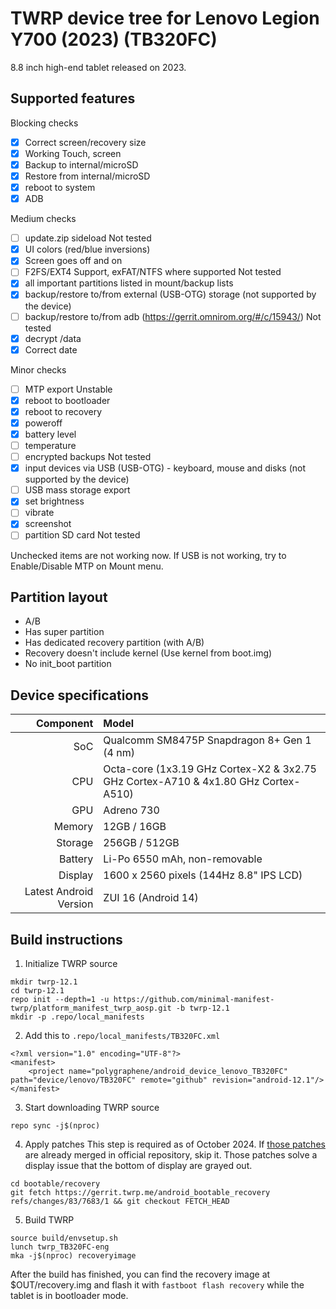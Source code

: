 # TWRP device tree for Lenovo Legion Y700 (2023) (TB320FC)

8.8 inch high-end tablet released on 2023.

## Supported features

Blocking checks
- [x] Correct screen/recovery size
- [x] Working Touch, screen
- [x] Backup to internal/microSD
- [x] Restore from internal/microSD
- [x] reboot to system
- [x] ADB

Medium checks
- [ ] update.zip sideload
  Not tested
- [x] UI colors (red/blue inversions)
- [x] Screen goes off and on
- [ ] F2FS/EXT4 Support, exFAT/NTFS where supported
  Not tested
- [x] all important partitions listed in mount/backup lists
- [x] backup/restore to/from external (USB-OTG) storage (not supported by the device)
- [ ] backup/restore to/from adb (https://gerrit.omnirom.org/#/c/15943/)
  Not tested
- [x] decrypt /data
- [x] Correct date

Minor checks
- [ ] MTP export
  Unstable
- [x] reboot to bootloader
- [x] reboot to recovery
- [x] poweroff
- [x] battery level
- [ ] temperature
- [ ] encrypted backups
  Not tested
- [x] input devices via USB (USB-OTG) - keyboard, mouse and disks (not supported by the device)
- [ ] USB mass storage export
- [x] set brightness
- [ ] vibrate
- [x] screenshot
- [ ] partition SD card
  Not tested

Unchecked items are not working now.
If USB is not working, try to Enable/Disable MTP on Mount menu.

## Partition layout

- A/B
- Has super partition
- Has dedicated recovery partition (with A/B)
- Recovery doesn't include kernel (Use kernel from boot.img)
- No init\_boot partition

## Device specifications

Component              | Model
----------------------:|:-------------------------
SoC                    | Qualcomm SM8475P Snapdragon 8+ Gen 1 (4 nm)
CPU                    | Octa-core (1x3.19 GHz Cortex-X2 & 3x2.75 GHz Cortex-A710 & 4x1.80 GHz Cortex-A510)
GPU                    | Adreno 730
Memory                 | 12GB / 16GB
Storage                | 256GB / 512GB
Battery                | Li-Po 6550 mAh, non-removable
Display                | 1600 x 2560 pixels (144Hz 8.8" IPS LCD)
Latest Android Version | ZUI 16 (Android 14)

## Build instructions

1. Initialize TWRP source
```
mkdir twrp-12.1
cd twrp-12.1
repo init --depth=1 -u https://github.com/minimal-manifest-twrp/platform_manifest_twrp_aosp.git -b twrp-12.1
mkdir -p .repo/local_manifests
```

2. Add this to `.repo/local_manifests/TB320FC.xml`
```
<?xml version="1.0" encoding="UTF-8"?>
<manifest>
	<project name="polygraphene/android_device_lenovo_TB320FC" path="device/lenovo/TB320FC" remote="github" revision="android-12.1"/>
</manifest>
```

3. Start downloading TWRP source
```
repo sync -j$(nproc)
```

4. Apply patches
This step is required as of October 2024. If [those patches](https://gerrit.twrp.me/q/topic:%22drm-fix-new-topology%22) are already merged in official repository, skip it.
Those patches solve a display issue that the bottom of display are grayed out.
```
cd bootable/recovery
git fetch https://gerrit.twrp.me/android_bootable_recovery refs/changes/83/7683/1 && git checkout FETCH_HEAD
```

5. Build TWRP
```
source build/envsetup.sh
lunch twrp_TB320FC-eng
mka -j$(nproc) recoveryimage
```

After the build has finished, you can find the recovery image at $OUT/recovery.img and flash it with `fastboot flash recovery` while the tablet is in bootloader mode.
